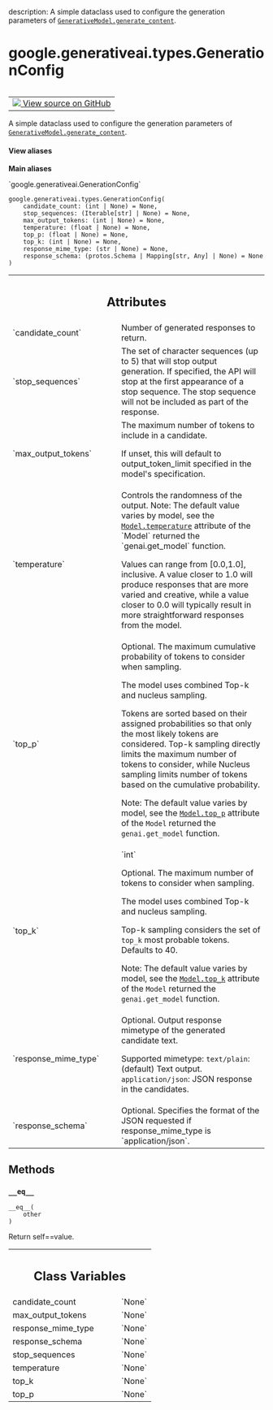 description: A simple dataclass used to configure the generation parameters of <a href="../../../google/generativeai/GenerativeModel.md#generate_content"><code>GenerativeModel.generate_content</code></a>.

<div itemscope itemtype="http://developers.google.com/ReferenceObject">
<meta itemprop="name" content="google.generativeai.types.GenerationConfig" />
<meta itemprop="path" content="Stable" />
<meta itemprop="property" content="__eq__"/>
<meta itemprop="property" content="__init__"/>
<meta itemprop="property" content="candidate_count"/>
<meta itemprop="property" content="max_output_tokens"/>
<meta itemprop="property" content="response_mime_type"/>
<meta itemprop="property" content="response_schema"/>
<meta itemprop="property" content="stop_sequences"/>
<meta itemprop="property" content="temperature"/>
<meta itemprop="property" content="top_k"/>
<meta itemprop="property" content="top_p"/>
</div>

# google.generativeai.types.GenerationConfig

<!-- Insert buttons and diff -->

<table class="tfo-notebook-buttons tfo-api nocontent" align="left">
<td>
  <a target="_blank" href="https://github.com/google/generative-ai-python/blob/master/google/generativeai/types/generation_types.py#L91-L168">
    <img src="https://www.tensorflow.org/images/GitHub-Mark-32px.png" />
    View source on GitHub
  </a>
</td>
</table>



A simple dataclass used to configure the generation parameters of <a href="../../../google/generativeai/GenerativeModel.md#generate_content"><code>GenerativeModel.generate_content</code></a>.

<section class="expandable">
  <h4 class="showalways">View aliases</h4>
  <p>
<b>Main aliases</b>
<p>`google.generativeai.GenerationConfig`</p>
</p>
</section>

<pre class="devsite-click-to-copy prettyprint lang-py tfo-signature-link">
<code>google.generativeai.types.GenerationConfig(
    candidate_count: (int | None) = None,
    stop_sequences: (Iterable[str] | None) = None,
    max_output_tokens: (int | None) = None,
    temperature: (float | None) = None,
    top_p: (float | None) = None,
    top_k: (int | None) = None,
    response_mime_type: (str | None) = None,
    response_schema: (protos.Schema | Mapping[str, Any] | None) = None
)
</code></pre>



<!-- Placeholder for "Used in" -->




<!-- Tabular view -->
 <table class="responsive fixed orange">
<colgroup><col width="214px"><col></colgroup>
<tr><th colspan="2"><h2 class="add-link">Attributes</h2></th></tr>

<tr>
<td>
`candidate_count`<a id="candidate_count"></a>
</td>
<td>
    Number of generated responses to return.
</td>
</tr><tr>
<td>
`stop_sequences`<a id="stop_sequences"></a>
</td>
<td>
    The set of character sequences (up
to 5) that will stop output generation. If
specified, the API will stop at the first
appearance of a stop sequence. The stop sequence
will not be included as part of the response.
</td>
</tr><tr>
<td>
`max_output_tokens`<a id="max_output_tokens"></a>
</td>
<td>
    The maximum number of tokens to include in a
candidate.

If unset, this will default to output_token_limit specified
in the model's specification.
</td>
</tr><tr>
<td>
`temperature`<a id="temperature"></a>
</td>
<td>
    Controls the randomness of the output. Note: The
default value varies by model, see the <a href="../../../google/generativeai/protos/Model.md#temperature"><code>Model.temperature</code></a>
attribute of the `Model` returned the `genai.get_model`
function.

Values can range from [0.0,1.0], inclusive. A value closer
to 1.0 will produce responses that are more varied and
creative, while a value closer to 0.0 will typically result
in more straightforward responses from the model.
</td>
</tr><tr>
<td>
`top_p`<a id="top_p"></a>
</td>
<td>
    Optional. The maximum cumulative probability of tokens to
consider when sampling.

The model uses combined Top-k and nucleus sampling.

Tokens are sorted based on their assigned probabilities so
that only the most likely tokens are considered. Top-k
sampling directly limits the maximum number of tokens to
consider, while Nucleus sampling limits number of tokens
based on the cumulative probability.

Note: The default value varies by model, see the
<a href="../../../google/generativeai/protos/Model.md#top_p"><code>Model.top_p</code></a> attribute of the `Model` returned the
`genai.get_model` function.
</td>
</tr><tr>
<td>
`top_k`<a id="top_k"></a>
</td>
<td>
`int`

Optional. The maximum number of tokens to consider when
sampling.

The model uses combined Top-k and nucleus sampling.

Top-k sampling considers the set of `top_k` most probable
tokens. Defaults to 40.

Note: The default value varies by model, see the
<a href="../../../google/generativeai/protos/Model.md#top_k"><code>Model.top_k</code></a> attribute of the `Model` returned the
`genai.get_model` function.
</td>
</tr><tr>
<td>
`response_mime_type`<a id="response_mime_type"></a>
</td>
<td>
    Optional. Output response mimetype of the generated candidate text.

Supported mimetype:
    `text/plain`: (default) Text output.
    `application/json`: JSON response in the candidates.
</td>
</tr><tr>
<td>
`response_schema`<a id="response_schema"></a>
</td>
<td>
    Optional. Specifies the format of the JSON requested if response_mime_type is
`application/json`.
</td>
</tr>
</table>



## Methods

<h3 id="__eq__"><code>__eq__</code></h3>

<pre class="devsite-click-to-copy prettyprint lang-py tfo-signature-link">
<code>__eq__(
    other
)
</code></pre>

Return self==value.






<!-- Tabular view -->
 <table class="responsive fixed orange">
<colgroup><col width="214px"><col></colgroup>
<tr><th colspan="2"><h2 class="add-link">Class Variables</h2></th></tr>

<tr>
<td>
candidate_count<a id="candidate_count"></a>
</td>
<td>
`None`
</td>
</tr><tr>
<td>
max_output_tokens<a id="max_output_tokens"></a>
</td>
<td>
`None`
</td>
</tr><tr>
<td>
response_mime_type<a id="response_mime_type"></a>
</td>
<td>
`None`
</td>
</tr><tr>
<td>
response_schema<a id="response_schema"></a>
</td>
<td>
`None`
</td>
</tr><tr>
<td>
stop_sequences<a id="stop_sequences"></a>
</td>
<td>
`None`
</td>
</tr><tr>
<td>
temperature<a id="temperature"></a>
</td>
<td>
`None`
</td>
</tr><tr>
<td>
top_k<a id="top_k"></a>
</td>
<td>
`None`
</td>
</tr><tr>
<td>
top_p<a id="top_p"></a>
</td>
<td>
`None`
</td>
</tr>
</table>

